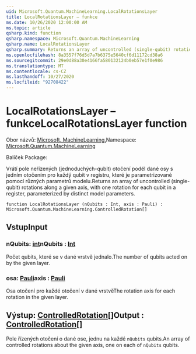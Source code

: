```yaml
---
uid: Microsoft.Quantum.MachineLearning.LocalRotationsLayer
title: LocalRotationsLayer – funkce
ms.date: 10/26/2020 12:00:00 AM
ms.topic: article
qsharp.kind: function
qsharp.namespace: Microsoft.Quantum.MachineLearning
qsharp.name: LocalRotationsLayer
qsharp.summary: Returns an array of uncontrolled (single-qubit) rotations along a given axis, with one rotation for each qubit in a register, parameterized by distinct model parameters.
ms.openlocfilehash: 8a3557f76d5d7a7b6375e5640cf6d11172cd38a6
ms.sourcegitcommit: 29e0d88a30e4166fa580132124b0eb57e1f0e986
ms.translationtype: MT
ms.contentlocale: cs-CZ
ms.lasthandoff: 10/27/2020
ms.locfileid: "92708422"
---
```

# <a name="localrotationslayer-function"></a><span data-ttu-id="8757d-102">LocalRotationsLayer – funkce</span><span class="sxs-lookup"><span data-stu-id="8757d-102">LocalRotationsLayer function</span></span>

<span data-ttu-id="8757d-103">Obor názvů: [Microsoft. MachineLearning.](xref:Microsoft.Quantum.MachineLearning)</span><span class="sxs-lookup"><span data-stu-id="8757d-103">Namespace: [Microsoft.Quantum.MachineLearning](xref:Microsoft.Quantum.MachineLearning)</span></span>

<span data-ttu-id="8757d-104">Balíček [](https://nuget.org/packages/)</span><span class="sxs-lookup"><span data-stu-id="8757d-104">Package: [](https://nuget.org/packages/)</span></span>


<span data-ttu-id="8757d-105">Vrátí pole neřízených (jednoduchých-qubit) otočení podél dané osy s jedním otočením pro každý qubit v registru, které je parametrizované pomocí různých parametrů modelu.</span><span class="sxs-lookup"><span data-stu-id="8757d-105">Returns an array of uncontrolled (single-qubit) rotations along a given axis, with one rotation for each qubit in a register, parameterized by distinct model parameters.</span></span>

```qsharp
function LocalRotationsLayer (nQubits : Int, axis : Pauli) : Microsoft.Quantum.MachineLearning.ControlledRotation[]
```


## <a name="input"></a><span data-ttu-id="8757d-106">Vstup</span><span class="sxs-lookup"><span data-stu-id="8757d-106">Input</span></span>

### <a name="nqubits--int"></a><span data-ttu-id="8757d-107">nQubits: [int](xref:microsoft.quantum.lang-ref.int)</span><span class="sxs-lookup"><span data-stu-id="8757d-107">nQubits : [Int](xref:microsoft.quantum.lang-ref.int)</span></span>

<span data-ttu-id="8757d-108">Počet qubits, které se v dané vrstvě jednalo.</span><span class="sxs-lookup"><span data-stu-id="8757d-108">The number of qubits acted on by the given layer.</span></span>


### <a name="axis--pauli"></a><span data-ttu-id="8757d-109">osa: [Pauli](xref:microsoft.quantum.lang-ref.pauli)</span><span class="sxs-lookup"><span data-stu-id="8757d-109">axis : [Pauli](xref:microsoft.quantum.lang-ref.pauli)</span></span>

<span data-ttu-id="8757d-110">Osa otočení pro každé otočení v dané vrstvě</span><span class="sxs-lookup"><span data-stu-id="8757d-110">The rotation axis for each rotation in the given layer.</span></span>



## <a name="output--controlledrotation"></a><span data-ttu-id="8757d-111">Výstup: [ControlledRotation](xref:Microsoft.Quantum.MachineLearning.ControlledRotation)[]</span><span class="sxs-lookup"><span data-stu-id="8757d-111">Output : [ControlledRotation](xref:Microsoft.Quantum.MachineLearning.ControlledRotation)[]</span></span>

<span data-ttu-id="8757d-112">Pole řízených otočení o dané ose, jednu na každé `nQubits` qubits.</span><span class="sxs-lookup"><span data-stu-id="8757d-112">An array of controlled rotations about the given axis, one on each of `nQubits` qubits.</span></span>